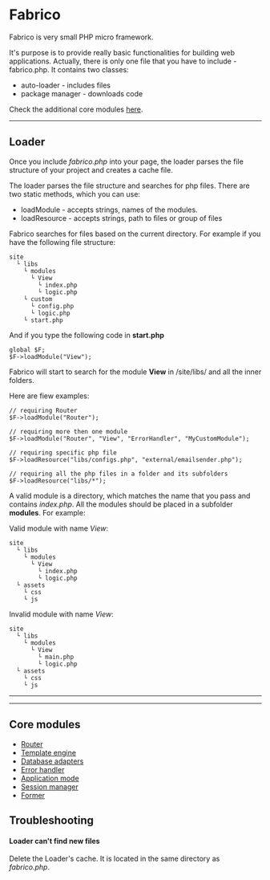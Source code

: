 # Fabrico

Fabrico is very small PHP micro framework. 

It's purpose is to provide really basic functionalities for building web applications. Actually, there is only one file that you have to include - fabrico.php. It contains two classes:

  - auto-loader - includes files
  - package manager - downloads code

Check the additional core modules [here](https://github.com/krasimir/fabrico#core-modules).

- - -

## Loader

Once you include *fabrico.php* into your page, the loader parses the file structure of your project and creates a cache file. 

The loader parses the file structure and searches for php files. There are two static methods, which you can use:

  - loadModule - accepts strings, names of the modules.
  - loadResource - accepts strings, path to files or group of files

Fabrico searches for files based on the current directory. For example if you have the following file structure:

    site
      └ libs
        └ modules
          └ View
            └ index.php
            └ logic.php
        └ custom
          └ config.php
          └ logic.php
        └ start.php

And if you type the following code in **start.php**

    global $F;
    $F->loadModule("View");

Fabrico will start to search for the module **View** in /site/libs/ and all the inner folders.

Here are fiew examples:

    // requiring Router
    $F->loadModule("Router");

    // requiring more then one module
    $F->loadModule("Router", "View", "ErrorHandler", "MyCustomModule");

    // requiring specific php file
    $F->loadResource("libs/configs.php", "external/emailsender.php");

    // requiring all the php files in a folder and its subfolders
    $F->loadResource("libs/*");

A valid module is a directory, which matches the name that you pass and contains *index.php*. All the modules should be placed in a subfolder **modules**. For example:

Valid module with name *View*:

    site
      └ libs
        └ modules
          └ View
            └ index.php
            └ logic.php
      └ assets
        └ css
        └ js

Invalid module with name *View*:

    site
      └ libs
        └ modules
          └ View
            └ main.php
            └ logic.php
      └ assets
        └ css
        └ js

- - -



- - -

## Core modules

  - [Router](https://github.com/krasimir/fabrico/tree/master/lib/core/Router)
  - [Template engine](https://github.com/krasimir/fabrico/tree/master/lib/core/View)
  - [Database adapters](https://github.com/krasimir/fabrico/tree/master/lib/core/DBAdapters)
  - [Error handler](https://github.com/krasimir/fabrico/tree/master/lib/core/ErrorHandler)
  - [Application mode](https://github.com/krasimir/fabrico/tree/master/lib/core/AppMode)
  - [Session manager](https://github.com/krasimir/fabrico/tree/master/lib/core/SessionManager)
  - [Former](https://github.com/krasimir/fabrico/tree/master/lib/core/Former)

## Troubleshooting

#### Loader can't find new files
Delete the Loader's cache. It is located in the same directory as *fabrico.php*.
